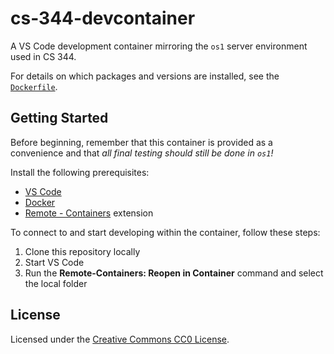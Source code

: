 # cs-344-devcontainer

A VS Code development container mirroring the `os1` server environment used in CS 344.

For details on which packages and versions are installed, see the [`Dockerfile`](Dockerfile).

## Getting Started

Before beginning, remember that this container is provided as a convenience and that
_all final testing should still be done in `os1`!_

Install the following prerequisites:

- [VS Code](https://code.visualstudio.com)
- [Docker](https://www.docker.com/get-started)
- [Remote - Containers](https://marketplace.visualstudio.com/items?itemName=ms-vscode-remote.remote-containers) extension

To connect to and start developing within the container, follow these steps:

1. Clone this repository locally
1. Start VS Code
1. Run the **Remote-Containers: Reopen in Container** command and select the local folder

## License

Licensed under the [Creative Commons CC0 License](https://creativecommons.org/publicdomain/zero/1.0/).
